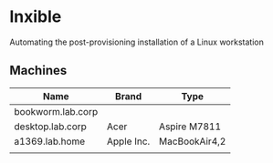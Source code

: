 # lnxible

Automating the post-provisioning installation of a Linux workstation

## Machines

| Name | Brand | Type |
| --- | --- | --- |
| bookworm.lab.corp | | |
| desktop.lab.corp | Acer | Aspire M7811 |
| a1369.lab.home | Apple Inc. | MacBookAir4,2 |
| | | |